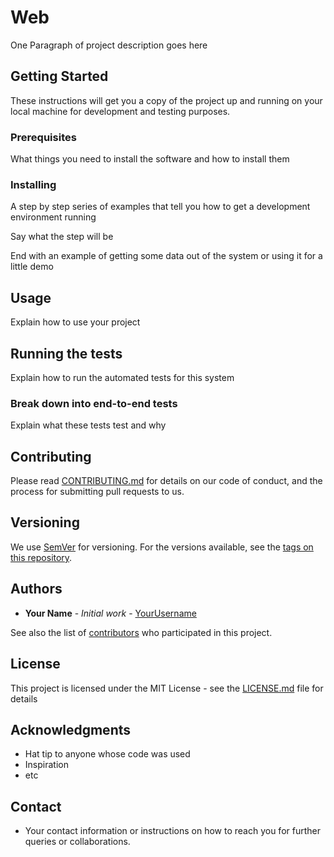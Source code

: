 # Web

One Paragraph of project description goes here

## Getting Started

These instructions will get you a copy of the project up and running on your local machine for development and testing purposes.

### Prerequisites

What things you need to install the software and how to install them


### Installing

A step by step series of examples that tell you how to get a development environment running

Say what the step will be


End with an example of getting some data out of the system or using it for a little demo

## Usage

Explain how to use your project

## Running the tests

Explain how to run the automated tests for this system

### Break down into end-to-end tests

Explain what these tests test and why


## Contributing

Please read [CONTRIBUTING.md](#) for details on our code of conduct, and the process for submitting pull requests to us.

## Versioning

We use [SemVer](http://semver.org/) for versioning. For the versions available, see the [tags on this repository](#).

## Authors

* **Your Name** - *Initial work* - [YourUsername](#)

See also the list of [contributors](#) who participated in this project.

## License

This project is licensed under the MIT License - see the [LICENSE.md](LICENSE.md) file for details

## Acknowledgments

* Hat tip to anyone whose code was used
* Inspiration
* etc

## Contact

* Your contact information or instructions on how to reach you for further queries or collaborations.


